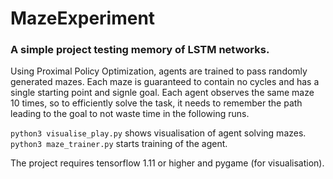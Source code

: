 # MazeExperiment

### A simple project testing memory of LSTM networks.

Using Proximal Policy Optimization, agents are trained to pass randomly generated mazes. Each maze is guaranteed to contain no cycles and has a single starting point and signle goal. Each agent observes the same maze 10 times, so to efficiently solve the task, it needs to remember the path leading to the goal to not waste time in the following runs.

`python3 visualise_play.py` shows visualisation of agent solving mazes.
`python3 maze_trainer.py` starts training of the agent.

The project requires tensorflow 1.11 or higher and pygame (for visualisation). 

